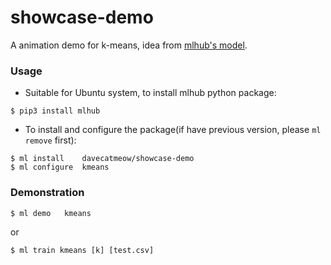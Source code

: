 # showcase-demo
A animation demo for k-means, idea from [mlhub's model](https://github.com/mlhubber/mlhub/issues/140).

### Usage
* Suitable for Ubuntu system, to install mlhub python package:

```
$ pip3 install mlhub
```

* To install and configure the package(if have previous version, please `ml remove` first):

```
$ ml install	davecatmeow/showcase-demo
$ ml configure	kmeans
```

### Demonstration

```
$ ml demo	kmeans
```

or

```
$ ml train kmeans [k] [test.csv]
```
